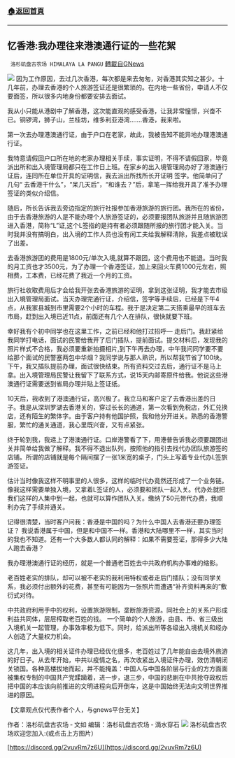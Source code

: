 ###  [:house:返回首頁](https://github.com/ourhimalayas/txt)
---


## 忆香港:我办理往来港澳通行证的一些花絮
` 洛杉矶盘古农场 HIMALAYA LA PANGU` [轉載自GNews](https://gnews.org/zh-hans/1585159/)

![](https://assets.gnews.org/wp-content/uploads/2021/10/227.png)
因为工作原因，去过几次香港，每次都是来去匆匆，对香港其实知之甚少。十几年前，办理去香港的个人旅游签证还是很繁琐的。在内地一些省份，申请人不仅要面签，所以很多内地身份都要安排去面试。

我从小只能从港剧中了解香港，这次能直观的感受香港，让我非常憧憬，兴奋不已。铜锣湾，狮子山，兰桂坊，维多利亚港湾…….香港，我来啦。

第一次去办理港澳通行证，由于户口在老家，故此，我被告知不能异地办理港澳通行证。

我特意请假回户口所在地的老家办理相关手续，事实证明，不得不请假回家，毕竟派出所和出入境管理局都只在工作日上班。在家乡的出入境管理局办好了港澳通行证后，连同所在单位开具的证明信，我去派出所找所长开证明 签字。他简单问了几句“ 去香港干什么”，“呆几天后”，“和谁去？”后，拿笔一挥给我开具了准予办理签证的类似介绍信。

随后，所长告诉我去旁边指定的旅行社报参加香港旅游的旅行团。我所在的省份，由于去香港旅游的人是不能办理个人旅游签证的，必须要报团队旅游并且随旅游团进入香港，简称“L”证,这个L签指的是持有者必须跟随所报的旅行团才能入关。当时我并没有搞明白，出入境的工作人员也没有闲工夫给我解释清除，我差点被耽误了出差。

去香港旅游团的费用是1800元/单次入境,就算不跟团，这个费用也不能退。当时我的月工资也才3500元，为了办理一个香港签证，加上来回火车费1000元左右，照相费，工本费，已经花费了我近一个月的工资。

旅行社收取费用后才会给我开张去香港旅游的证明，拿到这张证明，我才能去市级出入境管理局面试。当天办理完通行证，介绍信，签字等手续后，已经是下午4点，从我家县城到市里需要2个小时的车程。我于是决定第二天搭乘最早的班车去市局，赶到出入境已近11点，前面还有几个人在排队，很快就要下班。

幸好我有个初中同学也在这里工作，之前已经和他打过招呼— 走后门。我赶紧给我同学打电话，面试的民警给我开了后门插队，提前面试。提交材料后，发现我的照片样式不合格，我必须要重新拍摄相片,到下午再去办理，中午我问同学要不要给那个面试的民警塞两包中华烟？我同学说与那人熟识，所以帮我节省了100块。下午，我又插队提前办理，面试很快结束。所有资料交过去后，通行证不是马上拿。出入境管理局民警让我留下了联系方式，说15天内邮寄原件给我。他说这些港澳通行证需要送到省局办理并贴上签证纸。

10天后，我收到了港澳通行证，高兴极了。我立马和客户定了去香港出差的日子。我是从深圳罗湖去香港关的，穿过长长的通道，第一次看到免税店，外汇兑换店，还有陌生的繁体字。由于客户持有他国护照，我和他分开进关。熟悉的香港警服，繁忙的通关通道，我心里既兴奋，又有点紧张。

终于轮到我，我递上了港澳通行证。口岸港警看了下，用港普告诉我必须要跟团进关并简单给我做了解释。我不得不退出队列，按照他的指引去找代办团队旅游签的店铺。所谓的店铺就是每个隔间摆了一张1米宽的桌子，门头上写着专业代办L签旅游签证。

估计当时像我这样不明事里的人很多，这样的临时代办竟然还形成了一个业务链。像我这样需要单独入境，又拿着L签证的人，必须要和团队一起入关。代办处就把我们这样的人集中到一起，也就可以算作团队入关。缴纳了50元带代办费，我顺利办完了手续并通关。

记得很清楚，当时客户问我：香港是中国的吗？为什么中国人去香港还要办理签证？ 我说香港属于中国，但是和中国不一样。香港和大陆哪里不一样，其实当时的我也不知道。还有一个大多数人都认同的解释：如果不需要签证，那得多少大陆人跑去香港？

我办理港澳通行证的经历，就是一个普通老百姓去中共政府机构办事难的缩影。

老百姓老实的排队，却可以被不老实的我利用特权或者走后门插队；没有同学关系，我必须付出额外的花费，甚至有可能因为一张照片而遭遇“补齐资料再来的”敷衍式对待。

中共政府利用手中的权利，设置旅游限制，垄断旅游资源。同社会上的关系户形成利益共同体，层层榨取老百姓的钱。
一个简单的个人旅游，由县、市、省三级出入境机关一起管理，办事效率极为低下。同时，给派出所等各级出入境机关和经办人创造了大量权力机会。

这几年，出入境的相关证件办理已经优化很多，老百姓过了几年能自由去境外旅游的好日子。从去年开始，中共以疫情之名，再次收紧出入境证件办理，效仿清朝闭关锁国。各种高楼拔地而起，并不能掩盖：中国人与中国各阶层与行业的方方面面被集权专制的中国共产党蹂躏着，进一步，退三步，中国的悲剧在中共抢夺政权后把中国的本应该向前推进的文明进程向后开倒车，这是中国始终无法向文明世界推进的原因。

【文章观点仅代表作者个人，与gnews平台无关】

作者：洛杉矶盘古农场 ‑ 文如
编辑：洛杉矶盘古农场 ‑ 滴水穿石
![](https://assets.gnews.org/wp-content/uploads/2021/03/WhatsApp-Image-2021-06-26-at-22.05.30.jpeg)
洛杉矶盘古农场欢迎您加入:(或点击上方图片）

[https://discord.gg/2vuvRm7z6U](https://discord.gg/2vuvRm7z6U)
